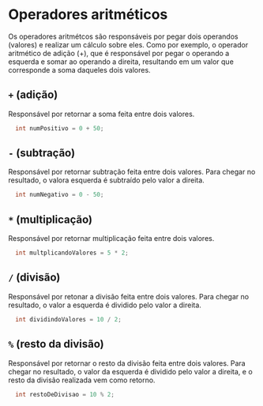 # Operadores aritméticos 
Os operadores aritmétcos são responsáveis por pegar dois operandos (valores) e realizar um cálculo sobre eles. 
Como por exemplo, o operador aritmético de adição (+), que é responsável por pegar o operando a esquerda e somar ao operando a direita, resultando
em um valor que corresponde a soma daqueles dois valores. 

## `+` (adição)
Responsável por retornar a soma feita entre dois valores. 
```java
  int numPositivo = 0 + 50;
```

## `-` (subtração)
Responsável por retornar subtração feita entre dois valores. Para chegar no resultado, o valora esquerda é subtraído pelo valor a direita.
```java
  int numNegativo = 0 - 50;
```

## `*` (multiplicação)
Responsável por retornar multiplicação feita entre dois valores.
```java
  int multplicandoValores = 5 * 2;
```

## `/` (divisão)
Responsável por retonar a divisão feita entre dois valores. Para chegar no resultado, o valor a esquerda é dividido pelo valor a direita.
```java
  int dividindoValores = 10 / 2;
````

## `%` (resto da divisão)
Responsável por retornar o resto da divisão feita entre dois valores. Para chegar no resultado, o valor da esquerda é dividido pelo valor a direita, e o resto da divisão realizada vem como retorno.
```java
  int restoDeDivisao = 10 % 2; 
```
